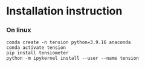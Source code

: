 # Installation instruction
### On linux
```
conda create -n tension python=3.9.16 anaconda
conda activate tension
pip install tensiometer
python -m ipykernel install --user --name tension
```

